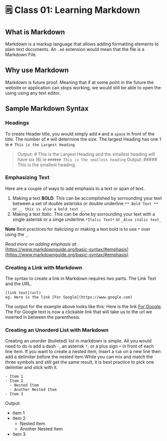 # 🗒️ Class 01: Learning Markdown

## What is Markdown
Markdown is a markup language that allows adding formatting elements to plain text documents. An `.md` extension would mean that the file is a Markdown File.

## Why use Markdown
Markdown is future proof. Meaning that if at some point in the future the website or application can stops working, we would still be able to open the using using any text editor.

## Sample Markdown Syntax

### Headings
To create Header title, you would simply add `#` and a `space` in front of the title. The number of `#` will determine the size. The largest Heading has one 1 ie `# This is the Largest Heading` 
> Output: # This is the Largest Heading 
and the smallest heading will have six (6) ie `###### This is the smallest heading` 
> Output: ##### This is the smallest heading.

### Emphasizing Text
Here are a couple of ways to add emphasis to a text or span of text.

1. Making a text **BOLD**. This can be accomplished by sorrounding your text between a set of double asterisks or double underline `** Bold Text **` or `__ this is also a bold text __`
2. Making a text *Italic*. This can be done by sorrounding your text with a single asterisk or a singe underline.`*Italic Text*` or `_Also italic text_`

**Note** Best practices for italicizing or making a text bold is to use `*` over using the `_`.

*Read more on adding emphasis at*: [https://www.markdownguide.org/basic-syntax/#emphasis](https://www.markdownguide.org/basic-syntax/#emphasis)

### Creating a Link with Markdown
The syntax to create a link in Markdown requires two parts. The Link Text and the URL. 
```
[link text](url)
eg. Here is the link [For Google](https://www.google.com)
```
The output for the example above looks like this: Here is the link [For Google](https://www.google.com). The For Google text is now a clickable link that will take us to the url we inserted in between the parenthesis.

### Creating an Unorderd List with Markdown
Creating an unorder (bulleted) list in markdown is simple. All you would need to do is add a dash `-`, an asterisk `*`, or a plus sign `+` in front of each line item. If you want to create a nested item, insert a `tab` on a new line then add a delimiter before the nested item While you can mix and match the three symbols and still get the same result, it is best practice to pick one delimtier and stick with it.
```
- Item 1
- Item 2
  - Nested Item 
  - Another Nested Item
- Item 3
```
Output:

- Item 1
- Item 2
  - Nested Item 
  - Another Nested Item
- Item 3



